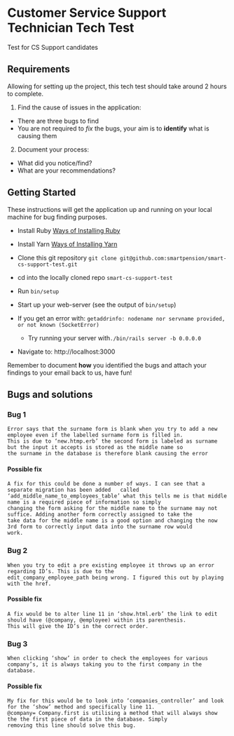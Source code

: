 # Customer Service Support Technician Tech Test
Test for CS Support candidates

## Requirements

Allowing for setting up the project, this tech test should take around 2 hours to complete.

1. Find the cause of issues in the application:
* There are three bugs to find
* You are not required to *fix* the bugs, your aim is to __identify__ what is causing them

2. Document your process:
  * What did you notice/find?
  * What are your recommendations?

## Getting Started
These instructions will get the application up and running on your local machine for bug finding purposes.

* Install Ruby [Ways of Installing Ruby](https://www.ruby-lang.org/en/downloads)
* Install Yarn [Ways of Installing Yarn](https://yarnpkg.com/lang/en/docs/install)
* Clone this git repository `git clone git@github.com:smartpension/smart-cs-support-test.git`
* cd into the locally cloned repo `smart-cs-support-test`
* Run `bin/setup` 
* Start up your web-server (see the output of `bin/setup`)
 * If you get an error with: `getaddrinfo: nodename nor servname provided, or not known (SocketError)` 
   * Try running your server with`./bin/rails server -b 0.0.0.0`
     
* Navigate to: http://localhost:3000

Remember to document __how__ you identified the bugs and attach your findings to your email back to us, have fun!

## Bugs and solutions 

### Bug 1 

```
Error says that the surname form is blank when you try to add a new employee even if the labelled surname form is filled in.
This is due to ‘new.htmp.erb’ the second form is labeled as surname but the input it accepts is stored as the middle name so
the surname in the database is therefore blank causing the error
```

#### Possible fix

```
A fix for this could be done a number of ways. I can see that a separate migration has been added   called 
‘add_middle_name_to_employees_table’ what this tells me is that middle name is a required piece of information so simply 
changing the form asking for the middle name to the surname may not suffice. Adding another form correctly assigned to take the
take data for the middle name is a good option and changing the now 3rd form to correctly input data into the surname row would
work. 
```
### Bug 2

```
When you try to edit a pre existing employee it throws up an error regarding ID’s. This is due to the
edit_company_employee_path being wrong. I figured this out by playing with the href.
```
#### Possible fix

```
A fix would be to alter line 11 in ‘show.html.erb’ the link to edit should have (@company, @employee) within its parenthesis.
This will give the ID’s in the correct order. 
```

### Bug 3

```
When clicking ‘show’ in order to check the employees for various company’s, it is always taking you to the first company in the
database. 
```

#### Possible fix

```
My fix for this would be to look into ‘companies_controller’ and look for the ‘show’ method and specifically line 11. 
@company= Company.first is utilising a method that will always show the the first piece of data in the database. Simply
removing this line should solve this bug. 
```
